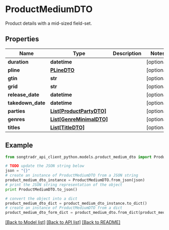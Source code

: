 # ProductMediumDTO

Product details with a mid-sized field-set.

## Properties
Name | Type | Description | Notes
------------ | ------------- | ------------- | -------------
**duration** | **datetime** |  | [optional] 
**pline** | [**PLineDTO**](PLineDTO.md) |  | [optional] 
**gtin** | **str** |  | [optional] 
**grid** | **str** |  | [optional] 
**release_date** | **datetime** |  | [optional] 
**takedown_date** | **datetime** |  | [optional] 
**parties** | [**List[ProductPartyDTO]**](ProductPartyDTO.md) |  | [optional] 
**genres** | [**List[GenreMinimalDTO]**](GenreMinimalDTO.md) |  | [optional] 
**titles** | [**List[TitleDTO]**](TitleDTO.md) |  | [optional] 

## Example

```python
from songtradr_api_client_python.models.product_medium_dto import ProductMediumDTO

# TODO update the JSON string below
json = "{}"
# create an instance of ProductMediumDTO from a JSON string
product_medium_dto_instance = ProductMediumDTO.from_json(json)
# print the JSON string representation of the object
print ProductMediumDTO.to_json()

# convert the object into a dict
product_medium_dto_dict = product_medium_dto_instance.to_dict()
# create an instance of ProductMediumDTO from a dict
product_medium_dto_form_dict = product_medium_dto.from_dict(product_medium_dto_dict)
```
[[Back to Model list]](../README.md#documentation-for-models) [[Back to API list]](../README.md#documentation-for-api-endpoints) [[Back to README]](../README.md)


